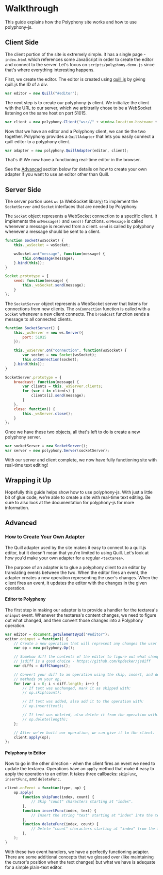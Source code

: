 Walkthrough
===========

This guide explains how the Polyphony site works and how to use polyphony-js.

Client Side
-----------

The client portion of the site is extremely simple. It has a single page -
`index.html` which references some JavaScript in order to create the editor and
connect to the server. Let's focus on `scripts/polyphony-demo.js` since that's
where everything interesting happens.

First, we create the editor. The editor is created using
[quill.js](http://quilljs.com) by giving quill.js the ID of a div.

```js
var editor = new Quill("#editor");
```

The next step is to create our polyphony-js client. We initialize the client
with the URL to our server, which we arbitrarily chose to be a WebSocket
listening on the same host on port 51015.

```js
var client = new polyphony.Client("ws://" + window.location.hostname + ":51015");
```

Now that we have an editor and a Polyphony client, we can tie the two together.
Polyphony provides a `QuillAdapter` that lets you easily connect a quill editor
to a polyphony client.

```js
var adapter = new polyphony.QuillAdapter(editor, client);
```

That's it! We now have a functioning real-time editor in the browser.

See the [Advanced](#advanced) section below for details on how to create your
own adapter if you want to use an editor other than Quill.

Server Side
-----------

The server portion uses `ws` (a WebSocket library) to implement the
`SocketServer` and `Socket` interfaces that are needed by Polyphony.

The `Socket` object represents a WebSocket connection to a specific client. It
implements the `onMessage()` and `send()` functions. `onMessage` is called
whenever a message is received from a client. `send` is called by polyphony
whenever a message should be sent to a client.

```js
function Socket(wsSocket) {
    this._wsSocket = wsSocket;

    wsSocket.on("message", function(message) {
        this.onMessage(message);
    }.bind(this));
}

Socket.prototype = {
    send: function(message) {
        this._wsSocket.send(message);
    }
};
```

The `SocketServer` object represents a WebSocket server that listens for
connections from new clients. The `onConnection` function is called with a
`Socket` whenever a new client connects. The `broadcast` function sends a
message to all connected clients.

```js
function SocketServer() {
    this._wsServer = new ws.Server({
        port: 51015
    });

    this._wsServer.on("connection", function(wsSocket) {
        var socket = new Socket(wsSocket);
        this.onConnection(socket);
    }.bind(this));
}

SocketServer.prototype = {
    broadcast: function(message) {
        var clients = this._wsServer.clients;
        for (var i in clients) {
            clients[i].send(message);
        }
    },
    close: function() {
        this._wsServer.close();
    }
};
```

Once we have these two objects, all that's left to do is create a new polyphony
server.

```js
var socketServer = new SocketServer();
var server = new polyphony.Server(socketServer);
```

With our server and client complete, we now have fully functioning site with
real-time text editing!

Wrapping it Up
--------------

Hopefully this guide helps show how to use polyphony-js. With just a little bit
of glue code, we're able to create a site with real-time text editing. Be sure
to also look at the documentation for polyphony-js for more information.

Advanced
--------

### How to Create Your Own Adapter

The Quill adapter used by the site makes it easy to connect to a quill.js
editor, but it doesn't mean that you're limited to using Quill. Let's look at
how you'd make your own adapter for a regular `<textarea>`.

The purpose of an adapter is to glue a polyphony client to an editor by
translating events between the two. When the editor fires an event, the adapter
creates a new operation representing the user's changes. When the client fires
an event, it updates the editor with the changes in the given operation.

#### Editor to Polyphony

The first step in making our adapter is to provide a handler for the textarea's
`oninput` event. Whenever the textarea's content changes, we need to figure out
what changed, and then convert those changes into a Polyphony operation.

```js
var editor = document.getElementById("#editor");
editor.oninput = function() {
    // Create a new operation that will represent any changes the user made.
    var op = new polyphony.Op();

    // Somehow diff the contents of the editor to figure out what changed.
    // jsdiff is a good choice - https://github.com/kpdecker/jsdiff
    var diffs = diffChanges();

    // Convert your diff to an operation using the skip, insert, and delete
    // methods on your op.
    for (var i = 0; i < diff.length; i++) {
        // If text was unchanged, mark it as skipped with:
        // op.skip(count);

        // If text was added, also add it to the operation with:
        // op.insert(text);

        // If text was deleted, also delete it from the operation with:
        // op.delete(length);
    };

    // After we've built our operation, we can give it to the client.
    client.apply(op);
};
```

#### Polyphony to Editor

Now to go in the other direction - when the client fires an event we need to
update the textarea. Operations have an `apply` method that make it easy to
apply the operation to an editor. It takes three callbacks: `skipFunc`,
`insertFunc`, and `deleteFunc`.

```js
client.onEvent = function(type, op) {
    op.apply(
        function skipFunc(index, count) {
            // Skip "count" characters starting at "index".
        },
        function insertFunc(index, text) {
            // Insert the string "text" starting at "index" into the textarea.
        },
        function deleteFunc(index, count) {
            // Delete "count" characters starting at "index" from the textarea.
        },
    );
}
```

With these two event handlers, we have a perfectly functioning adapter. There
are some additional concepts that we glossed over (like maintaining the cursor's
position when the text changes) but what we have is adequate for a simple
plain-text editor.
